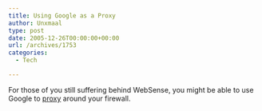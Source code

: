```yaml
---
title: Using Google as a Proxy
author: Unxmaal
type: post
date: 2005-12-26T00:00:00+00:00
url: /archives/1753
categories:
  - Tech

---
```

For those of you still suffering behind WebSense, you might be able to use Google to [proxy][1] around your firewall.

 [1]: http://www.oreillynet.com/pub/h/4807